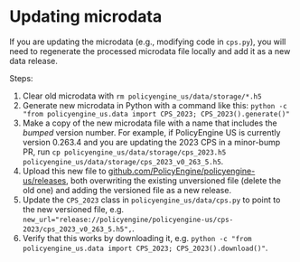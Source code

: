 # Updating microdata

If you are updating the microdata (e.g., modifying code in `cps.py`), you will need to regenerate the processed microdata file locally and add it as a new data release.

Steps:
1. Clear old microdata with `rm policyengine_us/data/storage/*.h5`
2. Generate new microdata in Python with a command like this: `python -c "from policyengine_us.data import CPS_2023; CPS_2023().generate()"`
3. Make a copy of the new microdata file with a name that includes the _bumped_ version number. For example, if PolicyEngine US is currently version 0.263.4 and you are updating the 2023 CPS in a minor-bump PR, run `cp policyengine_us/data/storage/cps_2023.h5 policyengine_us/data/storage/cps_2023_v0_263_5.h5`.
4. Upload this new file to [github.com/PolicyEngine/policyengine-us/releases](https://github.com/PolicyEngine/policyengine-us/releases), both overwriting the existing unversioned file (delete the old one) and adding the versioned file as a new release.
5. Update the `CPS_2023` class in `policyengine_us/data/cps.py` to point to the new versioned file, e.g. `new_url="release://policyengine/policyengine-us/cps-2023/cps_2023_v0_263_5.h5",`.
6. Verify that this works by downloading it, e.g. `python -c "from policyengine_us.data import CPS_2023; CPS_2023().download()"`.